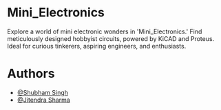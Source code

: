 # Mini_Electronics
Explore a world of mini electronic wonders in 'Mini_Electronics.' Find meticulously designed hobbyist circuits, powered by KiCAD and Proteus. Ideal for curious tinkerers, aspiring engineers, and enthusiasts.

# Authors 
- [@Shubham Singh](https://github.com/Shubham722-227)
- [@Jitendra Sharma](https://github.com/jitendrasharma04)
